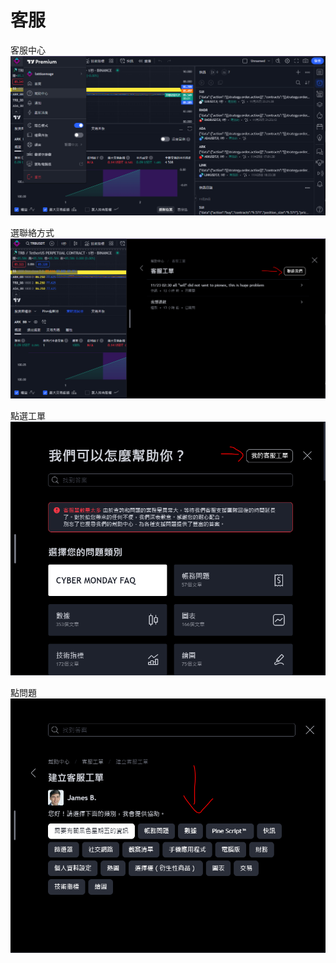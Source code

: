 # 客服

客服中心  
![](./help%20center.png)  

選聯絡方式  
![](./contact.png)

點選工單  
![](./ticket.png)

點問題  
![](./issue.png)
